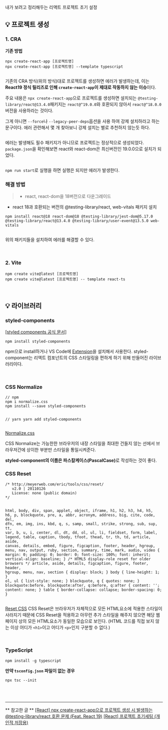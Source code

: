 <p><img alt="" src="https://velog.velcdn.com/images/yeonhee314/post/a5d13446-be92-4ac3-87a3-0c6cb00ed67f/image.png" /></p>
<p>내가 보려고 정리해두는 리액트 프로젝트 초기 설정
<br /></p>
<h2 id="💡-프로젝트-생성">💡 프로젝트 생성</h2>
<h3 id="1-cra">1. CRA</h3>
<p><strong>기존 방법</strong></p>
<pre><code class="language-bash">npx create-react-app [프로젝트명]
npx create-react-app [프로젝트명] --template typescript</code></pre>
<p><img alt="" src="https://velog.velcdn.com/images/yeonhee314/post/85e62f1a-d000-41cf-9f1b-f2b38d190407/image.png" /></p>
<p>기존의 CRA 방식(위의 방식)대로 프로젝트를 생성하면 에러가 발생하는데, 이는 <strong>React19 정식 릴리즈로 인해 <code>create-react-app</code>이 제대로 작동하지 않는 이슈</strong>이다. </p>
<p>주요 내용은 <code>npx create-react-app</code>으로 프로젝트를 생성하면 설치되는 <code>@testing-library/react@13.4.0</code>패키지는 <code>react@^19.0.0</code>와 호환되지 않아서 <code>react@^18.0.0</code>버전을 사용하라는 것이다.</p>
<p>그게 아니면 <code>--force</code>나 <code>--legacy-peer-deps</code>옵션을 사용 하여 강제 설치하라고 하는 문구이다. 에러 관련해서 몇 개 찾아보니 강제 설치는 별로 추천하지 않는듯 하다.</p>
<p><img alt="" src="https://velog.velcdn.com/images/yeonhee314/post/5b411edb-dd6a-4949-a1a6-b9ec3159555b/image.png" /></p>
<p>에러는 발생해도 필수 패키지가 아니므로 프로젝트는 정상적으로 생성되었다.
<code>package.json</code>을 확인해보면 react와 react-dom은 최신버전인 19.0.0으로 설치가 되었다.</p>
<p><img alt="" src="https://velog.velcdn.com/images/yeonhee314/post/fefa060b-9d7a-4c43-b059-569f025d78c7/image.png" /></p>
<p><code>npm run start</code>로 실행을 하면 실행은 되지만 에러가 발생한다.</p>
<h3 id="해결-방법">해결 방법</h3>
<blockquote>
<ul>
<li>react, react-dom을 18버전으로 다운그레이드</li>
</ul>
</blockquote>
<ul>
<li>react 18과 호환되는 버전의 @testing-library/react, web-vitals 패키지 설치</li>
</ul>
<pre><code class="language-bash">npm install react@18 react-dom@18 @testing-library/jest-dom@5.17.0 @testing-library/react@13.4.0 @testing-library/user-event@13.5.0 web-vitals</code></pre>
<p><img alt="" src="https://velog.velcdn.com/images/yeonhee314/post/809d0885-f4e2-4758-9c28-765de84038af/image.png" /></p>
<p>위의 패키지들을 설치하여 에러를 해결할 수 있다.</p>
<br />

<h3 id="2-vite">2. Vite</h3>
<pre><code class="language-bash">npm create vite@latest [프로젝트명]
npm create vite@latest [프로젝트명] -- template react-ts</code></pre>
<br />

<h2 id="💡-라이브러리">💡 라이브러리</h2>
<h3 id="styled-components">styled-components</h3>
<p><a href="https://styled-components.com/">[styled components 공식 문서]</a></p>
<pre><code class="language-bash">npm install styled-components</code></pre>
<p>npm으로 install하거나 VS Code에 <a href="https://marketplace.visualstudio.com/items?itemName=styled-components.vscode-styled-components">Extension</a>을 설치해서 사용한다.
styled-component는 리액트 컴포넌트의 CSS 스타일링을 편하게 하기 위해 만들어진 라이브러리이다.</p>
<br />

<h3 id="css-normalize">CSS Normalize</h3>
<pre><code class="language-bash">// npm
npm i normalize.css
npm install --save styled-components

// yarn
yarn add styled-components</code></pre>
<p><a href="https://necolas.github.io/normalize.css/">Normalize.css</a></p>
<p>CSS Normalize는 가능한한 브라우저의 내장 스타일을 최대한 건들지 않는 선에서 브라우저간에 상이한 부분만 스타일을 통일시켜준다.</p>
<p><strong>styled-component의 이름은 파스칼케이스(PascalCase)</strong>로 작성하는 것이 좋다.</p>
<h3 id="css-reset">CSS Reset</h3>
<pre><code class="language-css">/* http://meyerweb.com/eric/tools/css/reset/ 
   v2.0 | 20110126
   License: none (public domain)
*/

html, body, div, span, applet, object, iframe,
h1, h2, h3, h4, h5, h6, p, blockquote, pre,
a, abbr, acronym, address, big, cite, code,
del, dfn, em, img, ins, kbd, q, s, samp,
small, strike, strong, sub, sup, tt, var,
b, u, i, center,
dl, dt, dd, ol, ul, li,
fieldset, form, label, legend,
table, caption, tbody, tfoot, thead, tr, th, td,
article, aside, canvas, details, embed, 
figure, figcaption, footer, header, hgroup, 
menu, nav, output, ruby, section, summary,
time, mark, audio, video {
    margin: 0;
    padding: 0;
    border: 0;
    font-size: 100%;
    font: inherit;
    vertical-align: baseline;
}
/* HTML5 display-role reset for older browsers */
article, aside, details, figcaption, figure, 
footer, header, hgroup, menu, nav, section {
    display: block;
}
body {
    line-height: 1;
}
ol, ul {
    list-style: none;
}
blockquote, q {
    quotes: none;
}
blockquote:before, blockquote:after,
q:before, q:after {
    content: '';
    content: none;
}
table {
    border-collapse: collapse;
    border-spacing: 0;
}</code></pre>
<p><a href="https://cssdeck.com/blog/scripts/eric-meyer-reset-css/">Reset CSS</a>
CSS Reset은 브라우저가 자체적으로 모든 HTML요소에 적용한 스타일이 사라지기 때문에 CSS Reset을 적용하고 아무런 추가 스타일을 해주지 않으면 해당 웹페이지 상의 모든 HTML요소가 동일한 모습으로 보인다.
(HTML 코드를 직접 보지 않는 이상 어디가 <code>&lt;h1&gt;</code>이고 어디가 <code>&lt;p&gt;</code>인지 구분할 수 없다.)</p>
<br />

<h3 id="typescript">TypeScript</h3>
<pre><code class="language-bash">npm install -g typescript</code></pre>
<p><strong>만약 <code>tsconfig.json</code> 파일이 없는 경우</strong></p>
<pre><code class="language-bash">npx tsc --init</code></pre>
<p><br /><br /></p>
<hr />

<p>** 참고한 글 **
<a href="https://rominlamp.tistory.com/36">[React] npx create-react-app으로 프로젝트 생성 시 발생하는 @testing-library/react 호환 문제 (Feat. React 19)</a>
<a href="https://velog.io/@yongyong_21/React-%ED%94%84%EB%A1%9C%EC%A0%9D%ED%8A%B8-%EC%B4%88%EA%B8%B0%EC%84%B8%ED%8C%85-%EA%B0%9C%EC%9D%B8%EC%A0%81-%EC%A0%80%EC%9E%A5%EC%9A%A9">[React] 프로젝트 초기세팅 (개인적 저장용)</a></p>